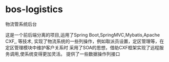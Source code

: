 # bos-logistics
物流管系统后台

这是一个前后端分离的项目,运用了Spring Boot,SpringMVC,Mybatis,Apache CXF,, 等技术,
实现了物流系统的一些列操作，例如取派员设置，定区管理等，在定区管理模块中维护客户关系时
采用了SOA的思想，借助CXF框架实现了远程服务调用,使系统变得更加灵活。
提供了一些数据操作列接口
